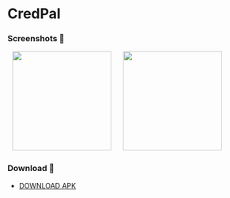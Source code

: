 # CredPal

### Screenshots 🌈

<p>
    <img src="https://github.com/ibrajix/tuli/assets/39574228/8809c80c-ba87-4127-8d89-c2055763d358" width="200px" hspace="10"/>
    <img src="https://github.com/ibrajix/tuli/assets/39574228/e3c50f32-1ff7-4b1c-a9b9-1903fd3e8f73" width="200px" hspace="10"/>
</p>

### Download 📱

- [DOWNLOAD APK](https://github.com/ibrajix/CredPal/releases/download/v1.0/app-release-v1.apk/)
